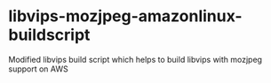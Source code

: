 # libvips-mozjpeg-amazonlinux-buildscript
Modified libvips build script which helps to build libvips with mozjpeg support on AWS 
